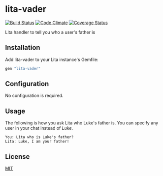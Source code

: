 # lita-vader

[![Build Status](https://travis-ci.org/lonelyplanet/lita-vader.svg)](https://travis-ci.org/lonelyplanet/lita-vader)
[![Code Climate](https://codeclimate.com/github/lonelyplanet/lita-vader/badges/gpa.svg)](https://codeclimate.com/github/lonelyplanet/lita-vader)
[![Coverage Status](https://img.shields.io/coveralls/lonelyplanet/lita-vader.svg)](https://coveralls.io/r/lonelyplanet/lita-vader)

Lita handler to tell you who a user's father is

## Installation

Add lita-vader to your Lita instance's Gemfile:

``` ruby
gem "lita-vader"
```


## Configuration

No configuration is required.

## Usage

The following is how you ask Lita who Luke's father is. You can specify any user in your chat instead of _Luke_.

```
You: Lita who is Luke's father?
Lita: Luke, I am your father!
```

## License

[MIT](http://opensource.org/licenses/MIT)
